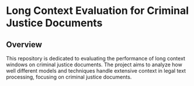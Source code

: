 # Long Context Evaluation for Criminal Justice Documents

## Overview
This repository is dedicated to evaluating the performance of long context windows on criminal justice documents. The project aims to analyze how well different models and techniques handle extensive context in legal text processing, focusing on criminal justice documents.
